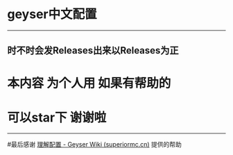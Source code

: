 # geyser中文配置

------------------
时不时会发Releases出来以Releases为正
--------------------
# 本内容 为个人用 如果有帮助的
# 可以star下 谢谢啦
--------------------
#最后感谢 [理解配置 - Geyser Wiki (superiormc.cn)](https://geyser.superiormc.cn/user-guide/li-jie-pei-zhi) 提供的帮助
